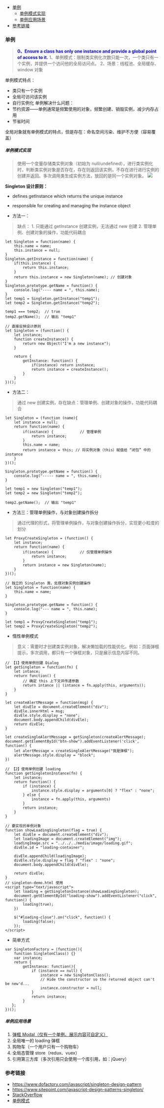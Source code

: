 - [单例](#单例)
    - [单例模式实现](#单例模式实现)
    - [单例应用场景](#单例应用场景)
- [参考链接](#参考链接)

### 单例
> <font color="#0000ff">**0、Ensure a class has only one instance and provide a global point of access to it.**</font>
> 1、单例模式：限制类实例化次数只能一次，一个类只有一个实例，并提供一个访问他的全局访问点。
> 2、场景：线程池、全局缓存、window 对象

单例模式特点：
- 类只有一个实例
- 全局可访问该实例
- 自行实例化
单例解决什么问题：
 - 节约资源——单例通常是频繁使用的对象，频繁创建、销毁实例，减少内存占用
 - 节省时间

全局对象就有单例模式的特点，但是存在：命名空间污染、维护不方便（容易覆盖）

##### 单例模式实现
> 使用一个变量存储类实例对象（初始为 null/undefined），进行类实例化时，判断类实例对象是否存在，存在则返回该实例，不存在进行进行实例的创建并返回。多次调用类生成实例方法，放回的是同一个实例对象。
![](index_files/9365eb9d-99ef-418a-bdc0-bcae49ecbfc7.jpg)

**Singleton 设计原则：**
- defines getInstance which returns the unique instance
- responsible for creating and managing the instance object

- 方法一：
> 缺点：
    1. 只能通过 getInstance 创建实例，无法通过 new 创建
    2. 管理单例、创建对象的操作，功能代码耦合

```
let Singleton = function(name) {
    this.name = name;
    this.instance = null;
}
Singleton.getInstance = function(name) {
    if(this.instance) {
        return this.instance;
    }
    return this.instance = new Singleton(name); // 创建对象
}
Singleton.prototype.getName = function() {
    console.log("---- name = ", this.name);
}
let temp1 = Singleton.getInstance("temp1");
let temp2 = Singleton.getInstance("temp2");

temp1 === temp2;  // true
temp2.getName();  // 输出 "temp1"

// 直接反映设计原则
let Singleton = (function() {
	let instance;
	function createInstance() {
		return new Object("I'm a new instance");
	}
	
	return {
		getInstance: function() {
			if(instance) return instance;
			return instance = createInstance();
		}
	}
})();
```
- 方法二：
> 通过 new 创建实例，存在缺点：管理单例、创建对象的操作，功能代码耦合

```
let Singleton = (function (name){
    let instance = null;
    return function(name) {
        if(instance) {            // 管理单例
            return instance;
        }
        this.name = name;
        return instance = this; // 将实例对象（this）赋值给 “闭包” 中的 instance
    }
})();

Singleton.prototype.getName = function() {
    console.log("----- name = ", this.name);
}

let temp1 = new Singleton("temp1");
let temp2 = new Singleton("temp2");

temp2.getName();  // 输出 "temp1"
```

- 方法三：管理单例操作，与对象创建操作拆分
> 通过代理的形式，将管理单例操作，与对象创建操作拆分，实现更小粒度的划分

```
let ProxyCreateSingleton = (function() {
    let instance;
    return function(name) {
        if(instance) {            // 仅管理单例操作
            return instance;
        }
        return instance = new Singleton(name);
    }
})();

// 独立的 Singleton 类，处理对象实例创建操作
let Singleton = function(name) {
    this.name = name;
}

Singleton.prototype.getName = function() {
    console.log("--- name = ", this.name);
}

let temp1 = ProxyCreateSingleton("temp1");
let temp2 = ProxyCreateSingleton("temp2");
```

- 惰性单例模式
> 意义：需要时才创建类实例对象，解决懒加载的性能优化。例如：页面弹框提示，多次调用，都只有一个弹框对象，只是展示信息内容不同。

```
// 【1】使用单例创建 Dialog
let getSingleton = function(fn) {
    let intance;
    return function() {
        // 确定 this 上下文并传递参数
        return intance || (intance = fn.apply(this, arguments));
    }
}

let createAlertMessage = function(msg) {
    let divEle = document.createElement("div");
    divEle.innerHtml = msg;
    divEle.style.display = "none";
    document.body.appendChild(divEle);
    return divEle;
}

let createSingleAlertMessage = getSingleton(createAlertMessage);
document.getElementById("btn-show").addEventListener('click', function() {
    let alertMessage = createSingleAlertMessage("我是弹框");
    alertMessage.style.display = "block";
})

// 【2】使用单例创建 loading
function getSingletonInstance(fn) {
    let instance;
    return function() {
        if (instance) {
            instance.style.display = arguments[0] ? "flex" : "none";
        } else {
            instance = fn.apply(this, arguments)
        }
        return instance;
    }
}

// 要实现的单例对象
function showLoadingSingleton(flag = true) {
    let divEle = document.createElement("div");
    let loadingImage = document.createElement("img");
    loadingImage.src = "../../../media/image/loading.gif";
    divEle.id = "loading-container";

    divEle.appendChild(loadingImage);
    divEle.style.display = flag ? "flex" : "none";
    document.body.appendChild(divEle);

    return divEle;
}
// singleton-demo.html 使用
<script type="text/javascript">
    let loading = getSingletonInstance(showLoadingSingleton);
    document.getElementById("loading-show").addEventListener("click", function() {
        loading(true);
    })

    $("#loading-close").on("click", function() {
        loading(false);
    });
</script>
```
- 简单方式
```
var SingletonFactory = (function(){
    function SingletonClass() {}
    var instance;
    return {
        getInstance: function(){
            if (instance == null) {
                instance = new SingletonClass();
                // Hide the constructor so the returned object can't be new'd...
                instance.constructor = null;
            }
            return instance;
        }
   };
})();
```
##### 单例应用场景
1. [弹框 Modal（仅有一个单例、展示内容可自定义）](https://juejin.im/post/57e9e5065bbb50005d6c6345)
2. 全局唯一的 loading 弹框
3. 购物车（一个用户只有一个购物车）
4. 全局态管理 store（redux、vuex）
5. 引用第三方库（多次引用只会使用一个库引用，如：jQuery）

### 参考链接
- https://www.dofactory.com/javascript/singleton-design-pattern
- https://www.sitepoint.com/javascript-design-patterns-singleton/
- [StackOverflow](https://stackoverflow.com/questions/1479319/simplest-cleanest-way-to-implement-singleton-in-javascript)
- [单例模式](https://juejin.im/post/5d11bcdcf265da1b94215726)
